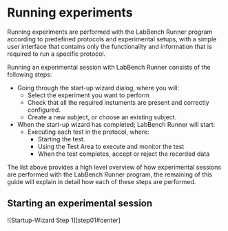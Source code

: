# Running experiments

Running experiments are performed with the LabBench Runner program according to predefined protocols and experimental setups, with a simple user interface that contains only the functionality and information that is required to run a specific protocol.

Running an experimental session with LabBench Runner consists of the following steps:

* Going through the start-up wizard dialog, where you will:
  * Select the experiment you want to perform
  * Check that all the required instuments are present and correctly configured.
  * Create a new subject, or choose an existing subject.
* When the start-up wizard has completed; LabBench Runner will start:
  * Executing each test in the protocol, where:
    * Starting the test.
    * Using the Test Area to execute and monitor the test
    * When the test completes, accept or reject the recorded data

The list above provides a high level overview of how experimental sessions are performed with the LabBench Runner program, the remaining of this guide will explain in detail how each of these steps are performed.

## Starting an experimental session

![Startup-Wizard Step 1][step01#center]


[step01]: img/wizard-step01.png "Start-Up Step 1"